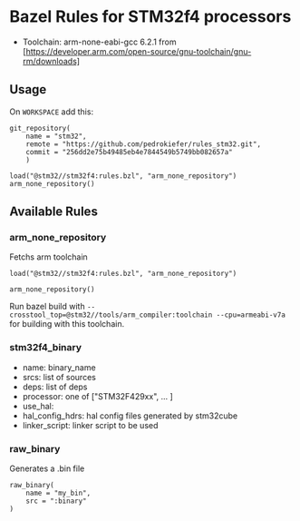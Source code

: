 # Bazel Rules for STM32f4 processors #

* Toolchain: arm-none-eabi-gcc 6.2.1 from [https://developer.arm.com/open-source/gnu-toolchain/gnu-rm/downloads]

## Usage

On `WORKSPACE` add this:

```
git_repository(
    name = "stm32",
    remote = "https://github.com/pedrokiefer/rules_stm32.git",
    commit = "256dd2e75b49485eb4e7844549b5749bb082657a"
    )

load("@stm32//stm32f4:rules.bzl", "arm_none_repository")
arm_none_repository()
``` 
## Available Rules

### arm_none_repository ###

Fetchs arm toolchain

```
load("@stm32//stm32f4:rules.bzl", "arm_none_repository")

arm_none_repository()
```

Run bazel build with `--crosstool_top=@stm32//tools/arm_compiler:toolchain --cpu=armeabi-v7a` for building with this toolchain.

### stm32f4_binary ###

* name: binary_name
* srcs: list of sources
* deps: list of deps
* processor: one of ["STM32F429xx", ... ]
* use_hal: 
* hal_config_hdrs: hal config files generated by stm32cube
* linker_script: linker script to be used

### raw_binary ###
Generates a .bin file
```
raw_binary(
    name = "my_bin",
    src = ":binary"
)
